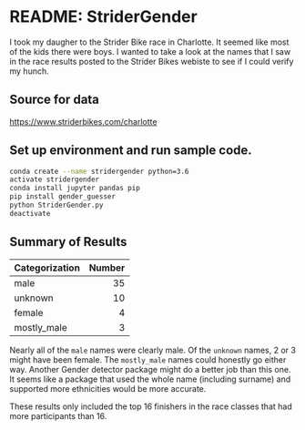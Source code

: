 # README: StriderGender

I took my daugher to the Strider Bike race in Charlotte. It seemed like most of the kids there were boys. I wanted to take a look at the names that I saw in the race results posted to the Strider Bikes webiste to see if I could verify my hunch.

## Source for data

https://www.striderbikes.com/charlotte

## Set up environment and run sample code.

```bash
conda create --name stridergender python=3.6
activate stridergender
conda install jupyter pandas pip
pip install gender_guesser
python StriderGender.py
deactivate
```

## Summary of Results

| Categorization | Number |
| -------------  |-------:|
| male           | 35     |
| unknown        | 10     |
| female         | 4      |
| mostly_male    | 3      |

Nearly all of the `male` names were clearly male. Of the `unknown` names, 2 or 3 might have been female. The `mostly_male` names could honestly go either way. Another Gender detector package might do a better job than this one. It seems like a package that used the whole name (including surname) and supported more ethnicities would be more accurate.

These results only included the top 16 finishers in the race classes that had more participants than 16.
